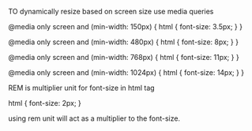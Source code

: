 TO dynamically resize based on screen size use media queries

@media only screen and (min-width: 150px) {
html {
font-size: 3.5px;
}
}

@media only screen and (min-width: 480px) {
html {
font-size: 8px;
}
}

@media only screen and (min-width: 768px) {
html {
font-size: 11px;
}
}

@media only screen and (min-width: 1024px) {
html {
font-size: 14px;
}
}

REM is multiplier unit for font-size in html tag

html {
font-size: 2px;
}

using rem unit will act as a multiplier to the font-size.
